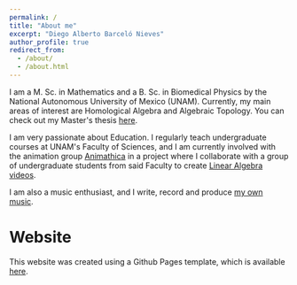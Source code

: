 ```yaml
---
permalink: /
title: "About me"
excerpt: "Diego Alberto Barceló Nieves"
author_profile: true
redirect_from: 
  - /about/
  - /about.html
---
```


I am a M. Sc. in Mathematics and a B. Sc. in Biomedical Physics by the National Autonomous University of Mexico (UNAM). Currently, my main areas of interest are Homological Algebra and Algebraic Topology. You can check out my Master's thesis [here](https://tesiunam.dgb.unam.mx:443/F/UECLCY6TT4XAQKD37J6SJDSGIQ9Q48Q4B6NRUK4NTLKM482RJ8-04436?func=service&doc_library=TES01&doc_number=000831398&line_number=0001&func_code=WEB-FULL&service_type=MEDIA%22).

I am very passionate about Education. I regularly teach undergraduate courses at UNAM's Faculty of Sciences, and I am currently involved with the animation group [Animathica](https://github.com/animathica) in a project where I collaborate with a group of undergraduate students from said Faculty to create [Linear Algebra videos](https://www.youtube.com/watch?v=GxcXCLAiQO0&list=PL91agCMqt_mdAgHZkxyn-tscoNpu7ZHvl).

I am also a music enthusiast, and I write, record and produce [my own music](https://www.youtube.com/watch?v=6rM7Q_QrzQk).

Website
======
This website was created using a Github Pages template, which is available [here](https://github.com/academicpages).
